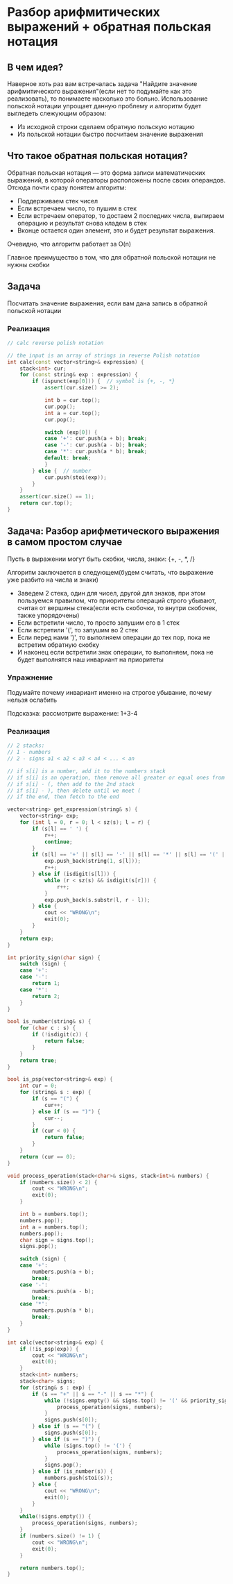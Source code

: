 # Разбор арифмитических выражений + обратная польская нотация

## В чем идея?

Наверное хоть раз вам встречалась задача "Найдите значение арифмитического выражения"(если нет то подумайте как это реализовать), то понимаете насколько это больно.
Использование польской нотации упрощает данную проблему и алгоритм будет выгледеть слежующим образом:

- Из исходной строки сделаем обратную польскую нотацию
- Из польской нотации быстро посчитаем значение выражения

## Что такое обратная польская нотация?

Обратная польская нотация — это форма записи математических выражений, в которой операторы расположены после своих операндов. Отсюда почти сразу понятем алгоритм:

- Поддерживаем стек чисел
- Если встречаем число, то пушим в стек
- Если встречаем оператор, то достаем 2 последних числа, выпираем операцию и результат снова кладем в стек
- Вконце остается один элемент, это и будет результат выражения.

Очевидно, что алгоритм работает за O(n)

Главное преимущество в том, что для обратной польской нотации не нужны скобки

## Задача

Посчитать значение выражения, если вам дана запись в обратной польской нотации

### Реализация

```cpp
// calc reverse polish notation

// the input is an array of strings in reverse Polish notation
int calc(const vector<string>& expression) {
    stack<int> cur;
    for (const string& exp : expression) {
        if (ispunct(exp[0])) {  // symbol is {+, -, *}
            assert(cur.size() >= 2);

            int b = cur.top();
            cur.pop();
            int a = cur.top();
            cur.pop();

            switch (exp[0]) {
            case '+': cur.push(a + b); break;
            case '-': cur.push(a - b); break;
            case '*': cur.push(a * b); break;
            default: break;
            }
        } else {  // number
            cur.push(stoi(exp));
        }
    }
    assert(cur.size() == 1);
    return cur.top();
}
```

## Задача: Разбор арифметического выражения в самом простом случае

Пусть в выражении могут быть скобки, числа, знаки: {+, -, *, /}

Алгоритм заключается в следующем(будем считать, что выражение уже разбито на числа и знаки)

- Заведем 2 стека, один для чисел, другой для знаков, при этом пользуемся правилом, что приоритеты операций строго убывают, считая от вершины стека(если есть скобочки, то внутри скобочек, также упорядочены)
- Если встретили число, то просто запушим его в 1 стек
- Если встретили '(', то запушим во 2 стек
- Если перед нами ')', то выполняем операции до тех пор, пока не встретим обратную скобку
- И наконец если встретили знак операции, то выполняем, пока не будет выполнятся наш инвариант на приоритеты

### Упражнение

Подумайте почему инвариант именно на строгое убывание, почему нельзя ослабить

Подсказка: рассмотрите выражение: 1+3-4

### Реализация

```cpp
// 2 stacks:
// 1 - numbers
// 2 - signs a1 < a2 < a3 < a4 < ... < an

// if s[i] is a number, add it to the numbers stack
// if s[i] is an operation, then remove all greater or equal ones from the stack and add to the end of it
// if s[i] - (, then add to the 2nd stack
// if s[i] - ), then delete until we meet (
// if the end, then fetch to the end

vector<string> get_expression(string& s) {
    vector<string> exp;
    for (int l = 0, r = 0; l < sz(s); l = r) {
        if (s[l] == ' ') {
            r++;
            continue;
        }
        if (s[l] == '+' || s[l] == '-' || s[l] == '*' || s[l] == '(' || s[l] == ')') {
            exp.push_back(string(1, s[l]));
            r++;
        } else if (isdigit(s[l])) {
            while (r < sz(s) && isdigit(s[r])) {
                r++;
            }
            exp.push_back(s.substr(l, r - l));
        } else {
            cout << "WRONG\n";
            exit(0);
        }
    }
    return exp;
}

int priority_sign(char sign) {
    switch (sign) {
    case '+':
    case '-':
        return 1;
    case '*':
        return 2;
    }
}

bool is_number(string& s) {
    for (char c : s) {
        if (!isdigit(c)) {
            return false;
        }
    }
    return true;
}

bool is_psp(vector<string>& exp) {
    int cur = 0;
    for (string& s : exp) {
        if (s == "(") {
            cur++;
        } else if (s == ")") {
            cur--;
        }
        if (cur < 0) {
            return false;
        }
    }
    return (cur == 0);
}

void process_operation(stack<char>& signs, stack<int>& numbers) {
    if (numbers.size() < 2) {
        cout << "WRONG\n";
        exit(0);
    }

    int b = numbers.top();
    numbers.pop();
    int a = numbers.top();
    numbers.pop();
    char sign = signs.top();
    signs.pop();

    switch (sign) {
    case '+':
        numbers.push(a + b);
        break;
    case '-':
        numbers.push(a - b);
        break;
    case '*':
        numbers.push(a * b);
        break;
    }
}

int calc(vector<string>& exp) {
    if (!is_psp(exp)) {
        cout << "WRONG\n";
        exit(0);
    }
    stack<int> numbers;
    stack<char> signs;
    for (string& s : exp) {
        if (s == "+" || s == "-" || s == "*") {
            while (!signs.empty() && signs.top() != '(' && priority_sign(signs.top()) >= priority_sign(s[0])) {
                process_operation(signs, numbers);
            }
            signs.push(s[0]);
        } else if (s == "(") {
            signs.push(s[0]);
        } else if (s == ")") {
            while (signs.top() != '(') {
                process_operation(signs, numbers);
            }
            signs.pop();
        } else if (is_number(s)) {
            numbers.push(stoi(s));
        } else {
            cout << "WRONG\n";
            exit(0);
        }
    }
    while(!signs.empty()) {
        process_operation(signs, numbers);
    }
    if (numbers.size() != 1) {
        cout << "WRONG\n";
        exit(0);
    }

    return numbers.top();
}
```
